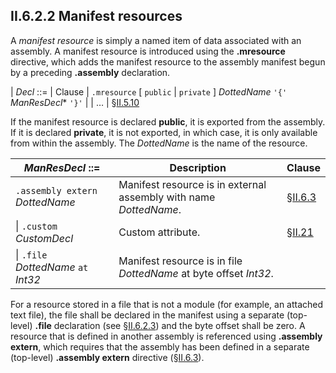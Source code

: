 ## II.6.2.2 Manifest resources

A *manifest resource* is simply a named item of data associated with an assembly. A manifest resource is introduced using the **.mresource** directive, which adds the manifest resource to the assembly manifest begun by a preceding **.assembly** declaration.

 | _Decl_ ::= | Clause
 | `.mresource` [ `public` | `private` ] _DottedName_ `'{'` _ManResDecl_* `'}'`
 | \| &hellip; | §[II.5.10](#todo-missing-hyperlink)

If the manifest resource is declared **public**, it is exported from the assembly. If it is declared **private**, it is not exported, in which case, it is only available from within the assembly. The _DottedName_ is the name of the resource.

 | _ManResDecl_ ::= | Description | Clause
 | ---- | ---- | ----
 | `.assembly extern` _DottedName_ | Manifest resource is in external assembly with name _DottedName_. | §[II.6.3](ii.6.3-referencing-assemblies.md)
 | \| `.custom` _CustomDecl_ | Custom attribute. | §[II.21](#todo-missing-hyperlink)
 | \| `.file` _DottedName_ `at` _Int32_ | Manifest resource is in file _DottedName_ at byte offset _Int32_.

For a resource stored in a file that is not a module (for example, an attached text file), the file shall be declared in the manifest using a separate (top-level) **.file** declaration (see §[II.6.2.3](ii.6.2.3-associating-files-with-an-assembly.md)) and the byte offset shall be zero. A resource that is defined in another assembly is referenced using **.assembly extern**, which requires that the assembly has been defined in a separate (top-level) **.assembly extern** directive (§[II.6.3](ii.6.3-referencing-assemblies.md)).
